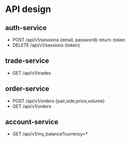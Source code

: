 # API design

## auth-service
- POST /api/v1/sessions {email, password} return :token
- DELETE /api/v1/sessions {token}

## trade-service
- GET /api/v1/trades

## order-service
- POST /api/v1/orders {pair,side,price,volume}
- GET /api/v1/orders

## account-service
- GET /api/v1/my_balance?currency=*
